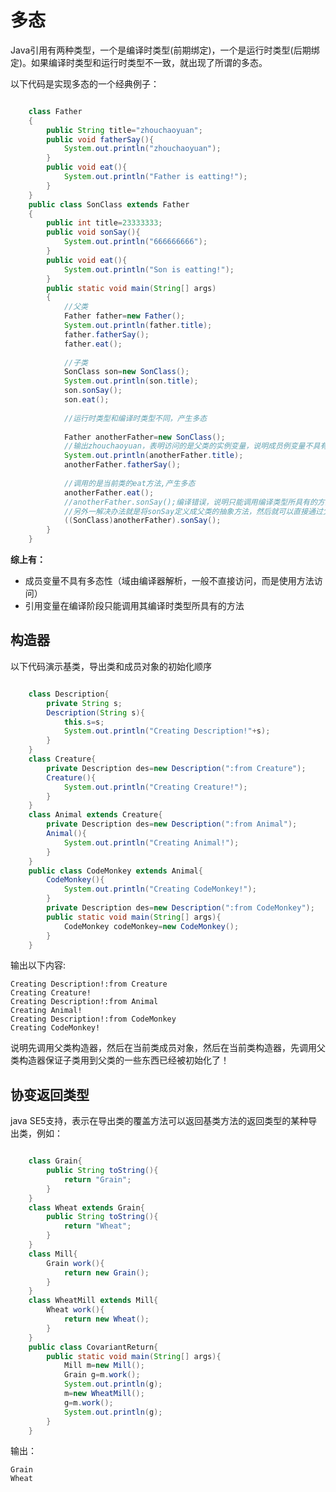 # 多态

Java引用有两种类型，一个是编译时类型(前期绑定)，一个是运行时类型(后期绑定)。如果编译时类型和运行时类型不一致，就出现了所谓的多态。

以下代码是实现多态的一个经典例子：

```java

    class Father
    {
    	public String title="zhouchaoyuan";
    	public void fatherSay(){
    		System.out.println("zhouchaoyuan");
    	}
    	public void eat(){
    		System.out.println("Father is eatting!");
    	}
    }
    public class SonClass extends Father
    {
    	public int title=23333333;
    	public void sonSay(){
    		System.out.println("666666666");
    	}
    	public void eat(){
    		System.out.println("Son is eatting!");
    	}
    	public static void main(String[] args) 
    	{
    		//父类
    		Father father=new Father();
    		System.out.println(father.title);
    		father.fatherSay();
    		father.eat();
    
    		//子类
    		SonClass son=new SonClass();
    		System.out.println(son.title);
    		son.sonSay();
    		son.eat();
    
    		//运行时类型和编译时类型不同，产生多态
    
    		Father anotherFather=new SonClass();
    		//输出zhouchaoyuan，表明访问的是父类的实例变量，说明成员例变量不具有多态性
    		System.out.println(anotherFather.title);
    		anotherFather.fatherSay();
    
    		//调用的是当前类的eat方法,产生多态
    		anotherFather.eat();
    		//anotherFather.sonSay();编译错误，说明只能调用编译类型所具有的方法，下面的才是正确的
			//另外一解决办法就是将sonSay定义成父类的抽象方法，然后就可以直接通过父类引用调用了
    		((SonClass)anotherFather).sonSay();
    	}
    }

```
    
**综上有：**

- 成员变量不具有多态性（域由编译器解析，一般不直接访问，而是使用方法访问）
- 引用变量在编译阶段只能调用其编译时类型所具有的方法

## 构造器

以下代码演示基类，导出类和成员对象的初始化顺序

```java

	class Description{
		private String s;
		Description(String s){
			this.s=s;
			System.out.println("Creating Description!"+s);
		}
	}
	class Creature{
		private Description des=new Description(":from Creature");
		Creature(){
			System.out.println("Creating Creature!");
		}
	}
	class Animal extends Creature{
		private Description des=new Description(":from Animal");
		Animal(){
			System.out.println("Creating Animal!");
		} 
	}
	public class CodeMonkey extends Animal{
		CodeMonkey(){
			System.out.println("Creating CodeMonkey!");
		}
		private Description des=new Description(":from CodeMonkey");
		public static void main(String[] args){
			CodeMonkey codeMonkey=new CodeMonkey();
		}
	}

```

输出以下内容:</br>

    Creating Description!:from Creature
    Creating Creature!
    Creating Description!:from Animal
    Creating Animal!
    Creating Description!:from CodeMonkey
    Creating CodeMonkey!

说明先调用父类构造器，然后在当前类成员对象，然后在当前类构造器，先调用父类构造器保证子类用到父类的一些东西已经被初始化了！


## 协变返回类型

java SE5支持，表示在导出类的覆盖方法可以返回基类方法的返回类型的某种导出类，例如：

```java

	class Grain{
		public String toString(){
			return "Grain";
		}
	}
	class Wheat extends Grain{
		public String toString(){
			return "Wheat";
		}
	}
	class Mill{
		Grain work(){
			return new Grain();
		}
	}
	class WheatMill extends Mill{
		Wheat work(){
			return new Wheat();
		}
	}
	public class CovariantReturn{
		public static void main(String[] args){
			Mill m=new Mill();
			Grain g=m.work();
			System.out.println(g);
			m=new WheatMill();
			g=m.work();
			System.out.println(g); 
		}
	}

```

输出：

	Grain
	Wheat
